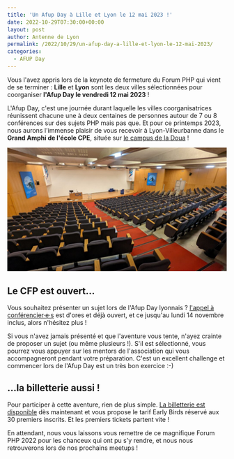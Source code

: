 ```yaml
---
title: 'Un Afup Day à Lille et Lyon le 12 mai 2023 !'
date: 2022-10-29T07:30:00+00:00
layout: post
author: Antenne de Lyon
permalink: /2022/10/29/un-afup-day-a-lille-et-lyon-le-12-mai-2023/
categories:
  - AFUP Day
---
```


Vous l'avez appris lors de la keynote de fermeture du Forum PHP qui vient de se terminer : **Lille** et **Lyon** sont les deux villes sélectionnées pour coorganiser **l'Afup Day le vendredi 12 mai 2023** !

L'Afup Day, c'est une journée durant laquelle les villes coorganisatrices réunissent chacune une à deux centaines de personnes autour de 7 ou 8 conférences sur des sujets PHP mais pas que. Et pour ce printemps 2023, nous aurons l'immense plaisir de vous recevoir à Lyon-Villeurbanne dans le **Grand Amphi de l'école CPE**, située sur [le campus de la Doua](https://www.openstreetmap.org/way/446223785#map=18/45.78397/4.87009) !

![Photo de l'amphithéatre de CPE vue de haut](/files/2022/10/grand-amphi-vue-de-haut.jpg)

## Le CFP est ouvert...

Vous souhaitez présenter un sujet lors de l'Afup Day lyonnais ? [l'appel à conférencier&middot;e&middot;s](https://afup.org/event/afupday2023lyon) est d'ores et déjà ouvert, 
et ce jusqu'au lundi 14 novembre inclus, alors n'hésitez plus ! 

Si vous n'avez jamais présenté et que l'aventure vous tente, n'ayez crainte de proposer un sujet 
(ou même plusieurs !). S'il est sélectionné, vous pourrez vous appuyer sur les mentors de l'association 
qui vous accompagneront pendant votre préparation. C'est un excellent challenge et commencer 
lors de l'Afup Day est un très bon exercice :-)

## ...la billetterie aussi !

Pour participer à cette aventure, rien de plus simple. [La billetterie est disponible](https://afup.org/event/afupday2023lyon/tickets) 
dès maintenant et vous propose le tarif Early Birds réservé aux 30 premiers inscrits. Et les premiers tickets partent vite !

En attendant, nous vous laissons vous remettre de ce magnifique Forum PHP 2022 pour les chanceux qui 
ont pu s'y rendre, et nous nous retrouverons lors de nos prochains meetups !
